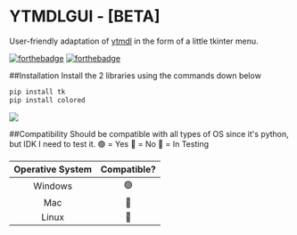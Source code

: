 # YTMDLGUI - [BETA]
User-friendly adaptation of [ytmdl](https://github.com/deepjyoti30 "ytmdl") in the form of a little tkinter menu.

[![forthebadge](https://forthebadge.com/images/badges/made-with-python.svg)](https://forthebadge.com) [![forthebadge](https://forthebadge.com/images/badges/powered-by-coffee.svg)](https://forthebadge.com)

##Installation
Install the 2 libraries using the commands down below

```python
pip install tk
pip install colored
```
<img src=".github/install.gif">

##Compatibility
Should be compatible with all types of OS since it's python, but IDK I need to test it.
🟢 = Yes
🔴 = No
🚧 = In Testing

|  Operative System|  Compatible? |
| :------------: | :------------: |
| Windows |🟢 |
|  Mac |  🚧 |
| Linux  |  🚧 |
